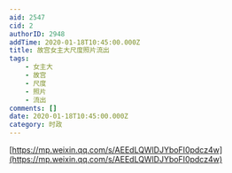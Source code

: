 ```yaml
---
aid: 2547
cid: 2
authorID: 2948
addTime: 2020-01-18T10:45:00.000Z
title: 故宫女主大尺度​照片流出
tags:
    - 女主大
    - 故宫
    - 尺度
    - 照片
    - 流出
comments: []
date: 2020-01-18T10:45:00.000Z
category: 时政
---
```


[https://mp.weixin.qq.com/s/AEEdLQWlDJYboFI0pdcz4w](https://mp.weixin.qq.com/s/AEEdLQWlDJYboFI0pdcz4w)
